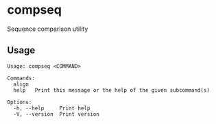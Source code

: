 # compseq

Sequence comparison utility

## Usage

```shell
Usage: compseq <COMMAND>

Commands:
  align  
  help   Print this message or the help of the given subcommand(s)

Options:
  -h, --help     Print help
  -V, --version  Print version
```
